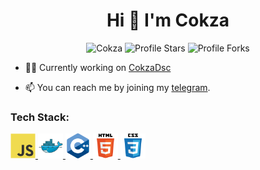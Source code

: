 <h1 align="center">Hi 👋 I'm Cokza</h1>

<p align="center">
  <img src="https://komarev.com/ghpvc/?username=Cokza&label=Profile%20views&color=FFC83D&style=flat" alt="Cokza" />
  <img src="https://img.shields.io/badge/dynamic/json?&label=Total%20Stars&color=FFC83D&style=flat&style=for-the-badge&query=%24.stars&url=https://api.github-star-counter.workers.dev/user/cokza" alt="Profile Stars">
  <img src="https://img.shields.io/badge/dynamic/json?&label=Total%20Forks&color=FFC83D&style=flat&style=for-the-badge&query=%24.forks&url=https://api.github-star-counter.workers.dev/user/cokza" alt="Profile Forks">
</p>

- 👨‍💻 Currently working on [CokzaDsc](https://github.com/Cokza/CokzaDsc)

- 📫 You can reach me by joining my [telegram](https://t.me/Cokza).

<h3 align="left">Tech Stack:</h3>
<p align="left">
  <a href="https://developer.mozilla.org/fr/docs/Web/JavaScript" target="_blank" rel="noreferrer">
    <img src="https://github.com/devicons/devicon/blob/master/icons/javascript/javascript-original.svg" alt="javascript" width="40" height="40"/>
  </a>
  <a href="https://www.docker.com/" target="_blank" rel="noreferrer">
    <img src="https://github.com/devicons/devicon/blob/master/icons/docker/docker-original.svg" alt="docker" width="40" height="40"/>
  </a>
  <a href="https://www.w3schools.com/cpp/cpp_intro.asp#:~:text=C%2B%2B%20is%20an%20object%2Doriented,be%20adapted%20to%20multiple%20platforms." target="_blank" rel="noreferrer">
    <img src="https://raw.githubusercontent.com/devicons/devicon/master/icons/cplusplus/cplusplus-original.svg" alt="c-plus-plus" width="40" height="40"/>
  </a>
  <a href="https://www.w3.org/html/" target="_blank" rel="noreferrer">
    <img src="https://raw.githubusercontent.com/devicons/devicon/master/icons/html5/html5-original-wordmark.svg" alt="html5" width="40" height="40"/>
  </a> 
  <a href="https://www.w3.org/Style/CSS/" target="_blank" rel="noreferrer">
    <img src="https://raw.githubusercontent.com/devicons/devicon/master/icons/css3/css3-original-wordmark.svg" alt="css3" width="40" height="40"/>
  </a>
</p>
